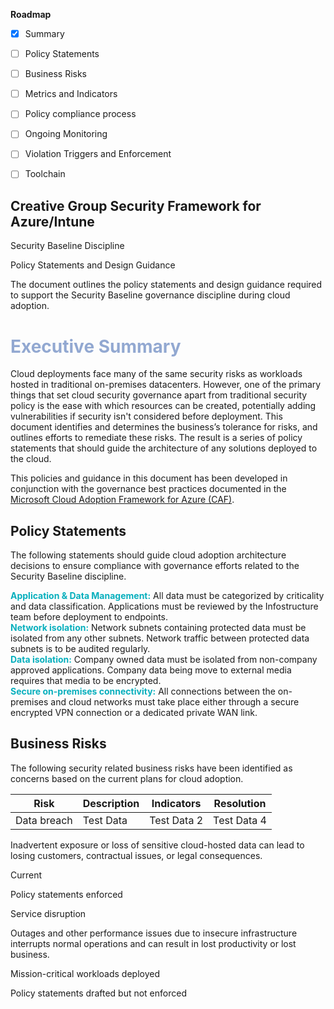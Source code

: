 **Roadmap**

 - [x] Summary 

 - [ ] Policy Statements
 
 - [ ] Business Risks

 - [ ] Metrics and Indicators
  
 - [ ] Policy compliance process

 - [ ] Ongoing Monitoring

 - [ ] Violation Triggers and Enforcement
  
 - [ ] Toolchain
 
## Creative Group Security Framework for Azure/Intune

Security Baseline Discipline

Policy Statements and Design Guidance

The document outlines the policy statements and design guidance required to support the Security Baseline governance discipline during cloud adoption.

<html>
	<h1><font color="#92a8d1">Executive Summary</font></h1>
</html>

Cloud deployments face many of the same security risks as workloads hosted in traditional on-premises datacenters. However, one of the primary things that set cloud security governance apart from traditional security policy is the ease with which resources can be created, potentially adding vulnerabilities if security isn't considered before deployment. This document identifies and determines the business’s tolerance for risks, and outlines efforts to remediate these risks. The result is a series of policy statements that should guide the architecture of any solutions deployed to the cloud.

This policies and guidance in this document has been developed in conjunction with the governance best practices documented in the [Microsoft Cloud Adoption Framework for Azure (CAF)](http://aka.ms/caf).


## Policy Statements

The following statements should guide cloud adoption architecture decisions to ensure compliance with governance efforts related to the Security Baseline discipline.

<html>
	<body>
	<font color ="07AFBD"><b>Application & Data Management:</b></font>
	All data must be categorized by criticality and data classification. Applications must be reviewed by the Infostructure team before deployment to endpoints.
	<br><b><font color ="07AFBD">Network isolation:</font></b>
	Network subnets containing protected data must be isolated from any other subnets. Network traffic between protected data subnets is to be audited regularly.
	<br><b><font color ="07AFBD">Data isolation:</font></b>
	Company owned data must be isolated from non-company approved applications. Company data being move to external media requires that media to be encrypted.
   <br><b><font color ="07AFBD">Secure on-premises connectivity:</font></b>
	All connections between the on-premises and cloud networks must take place either through a secure encrypted VPN connection or a dedicated private WAN link.
	</body>
</html>

## Business Risks

The following security related business risks have been identified as concerns based on the current plans for cloud adoption.

Risk | Description | Indicators | Resolution|
|-----|--------------|------------|-------------|
| Data breach | Test Data | Test Data 2 | Test Data 4 |


Inadvertent exposure or loss of sensitive cloud-hosted data can lead to losing customers, contractual issues, or legal consequences.

Current

Policy statements enforced

Service disruption

Outages and other performance issues due to insecure infrastructure interrupts normal operations and can result in lost productivity or lost business.

Mission-critical workloads deployed

Policy statements drafted but not enforced